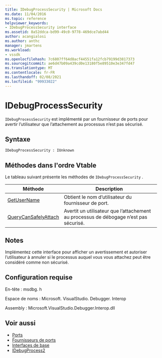 ```yaml
---
title: IDebugProcessSecurity | Microsoft Docs
ms.date: 11/04/2016
ms.topic: reference
helpviewer_keywords:
- IDebugProcessSecurity interface
ms.assetid: 8a52ddca-bd99-49c0-9778-469dce7abd44
author: acangialosi
ms.author: anthc
manager: jmartens
ms.workload:
- vssdk
ms.openlocfilehash: 7c6807ff64d8acf44551fa12fcb79199d3817373
ms.sourcegitcommit: ae6d47b09a439cd0e13180f5e89510e3e347fd47
ms.translationtype: MT
ms.contentlocale: fr-FR
ms.lasthandoff: 02/08/2021
ms.locfileid: "99933022"
---
```

# <a name="idebugprocesssecurity"></a>IDebugProcessSecurity
`IDebugProcessSecurity` est implémenté par un fournisseur de ports pour avertir l’utilisateur que l’attachement au processus n’est pas sécurisé.

## <a name="syntax"></a>Syntaxe

```
IDebugProcessSecurity : IUnknown
```

## <a name="methods-in-vtable-order"></a>Méthodes dans l'ordre Vtable
 Le tableau suivant présente les méthodes de `IDebugProcessSecurity` .

|Méthode|Description|
|------------|-----------------|
|[GetUserName](../../../extensibility/debugger/reference/idebugprocesssecurity-getusername.md)|Obtient le nom d’utilisateur du fournisseur de port.|
|[QueryCanSafelyAttach](../../../extensibility/debugger/reference/idebugprocesssecurity-querycansafelyattach.md)|Avertit un utilisateur que l’attachement au processus de débogage n’est pas sécurisé.|

## <a name="remarks"></a>Notes
 Implémentez cette interface pour afficher un avertissement et autoriser l’utilisateur à annuler si le processus auquel vous vous attachez peut être considéré comme non sécurisé.

## <a name="requirements"></a>Configuration requise
 En-tête : msdbg. h

 Espace de noms : Microsoft. VisualStudio. Debugger. Interop

 Assembly : Microsoft.VisualStudio.Debugger.Interop.dll

## <a name="see-also"></a>Voir aussi
- [Ports](../../../extensibility/debugger/ports.md)
- [Fournisseurs de ports](../../../extensibility/debugger/port-suppliers.md)
- [Interfaces de base](../../../extensibility/debugger/reference/core-interfaces.md)
- [IDebugProcess2](../../../extensibility/debugger/reference/idebugprocess2.md)

